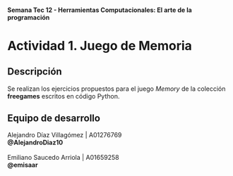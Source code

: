 #### Semana Tec 12 - Herramientas Computacionales: El arte de la programación
# Actividad 1. Juego de Memoria

## Descripción
Se realizan los ejercicios propuestos para el juego *Memory* de la colección **freegames** escritos en código Python.

## Equipo de desarrollo
Alejandro Díaz Villagómez | A01276769 \
**@AlejandroDiaz10** \
\
Emiliano Saucedo Arriola | A01659258 \
**@emisaar**
